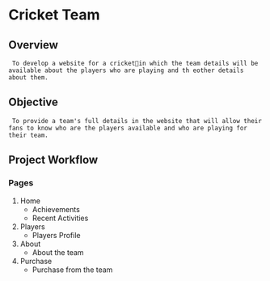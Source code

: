 # Cricket Team
## Overview
     To develop a website for a cricket🏏in which the team details will be available about the players who are playing and th eother details about them.

## Objective

     To provide a team's full details in the website that will allow their fans to know who are the players available and who are playing for their team.

## Project Workflow

### Pages

1. Home  
     - Achievements
     - Recent Activities
1. Players
     - Players Profile  
1. About  
     - About the team
1. Purchase  
     - Purchase from the team


